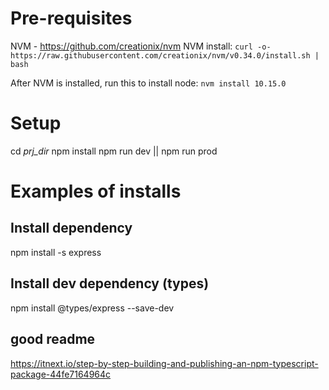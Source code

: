 # Pre-requisites
NVM - https://github.com/creationix/nvm
NVM install:
```curl -o- https://raw.githubusercontent.com/creationix/nvm/v0.34.0/install.sh | bash```

After NVM is installed, run this to install node:
```nvm install 10.15.0```

# Setup
cd _prj_dir_
npm install
npm run dev || npm run prod


# Examples of installs
## Install dependency
npm install -s express
## Install dev dependency (types)
npm install  @types/express --save-dev


## good readme
https://itnext.io/step-by-step-building-and-publishing-an-npm-typescript-package-44fe7164964c